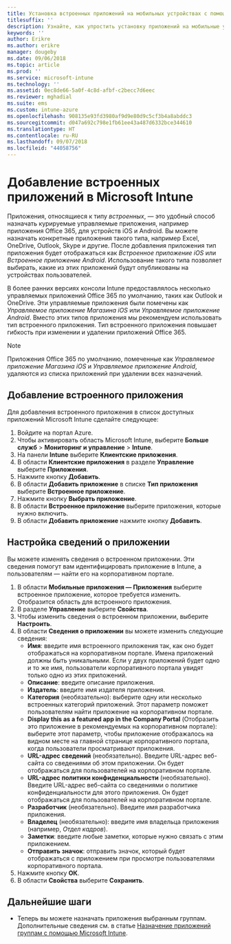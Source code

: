```yaml
---
title: Установка встроенных приложений на мобильных устройствах с помощью Microsoft Intune
titlesuffix: ''
description: Узнайте, как упростить установку приложений на мобильные устройства с помощью Intune.
keywords: ''
author: Erikre
ms.author: erikre
manager: dougeby
ms.date: 09/06/2018
ms.topic: article
ms.prod: ''
ms.service: microsoft-intune
ms.technology: ''
ms.assetid: 0ec8de66-5a0f-4c8d-afbf-c2becc7d6eec
ms.reviewer: mghadial
ms.suite: ems
ms.custom: intune-azure
ms.openlocfilehash: 908135e93fd3980af9d9e80d9c5cf3b4a8abddc3
ms.sourcegitcommit: d047a692c798e1fb61ee43a487d6332bce344610
ms.translationtype: HT
ms.contentlocale: ru-RU
ms.lasthandoff: 09/07/2018
ms.locfileid: "44058756"
---
```

# <a name="add-built-in-apps-to-microsoft-intune"></a>Добавление встроенных приложений в Microsoft Intune

Приложения, относящиеся к типу *встроенных*, — это удобный способ назначать курируемые управляемые приложения, например приложения Office 365, для устройств iOS и Android. Вы можете назначать конкретные приложения такого типа, например Excel, OneDrive, Outlook, Skype и другие. После добавления приложения тип приложения будет отображаться как *Встроенное приложение iOS* или *Встроенное приложение Android*. Использование такого типа позволяет выбирать, какие из этих приложений будут опубликованы на устройствах пользователей.

В более ранних версиях консоли Intune предоставлялось несколько управляемых приложений Office 365 по умолчанию, таких как Outlook и OneDrive. Эти управляемые приложения были помечены как *Управляемое приложение Магазина iOS* или *Управляемое приложение Android*. Вместо этих типов приложения мы рекомендуем использовать тип встроенного приложения. Тип встроенного приложения повышает гибкость при изменении и удалении приложений Office 365.

>[!NOTE]
>Приложения Office 365 по умолчанию, помеченные как *Управляемое приложение Магазина iOS* и *Управляемое приложение Android*, удаляются из списка приложений при удалении всех назначений.

## <a name="add-a-built-in-app"></a>Добавление встроенного приложения

Для добавления встроенного приложения в список доступных приложений Microsoft Intune сделайте следующее:
1. Войдите на портал Azure.
2. Чтобы активировать область Microsoft Intune, выберите **Больше служб** > **Мониторинг и управление** > **Intune**.
3. На панели **Intune** выберите **Клиентские приложения**.
4. В области **Клиентские приложения** в разделе **Управление** выберите **Приложения**.
5. Нажмите кнопку **Добавить**.
6. В области **Добавить приложение** в списке **Тип приложения** выберите **Встроенное приложение**.
7. Нажмите кнопку **Выбрать приложение**.
8. В области **Встроенное приложение** выберите приложения, которые нужно включить.
9. В области **Добавить приложение** нажмите кнопку **Добавить**.


## <a name="configure-app-information"></a>Настройка сведений о приложении

Вы можете изменять сведения о встроенном приложении. Эти сведения помогут вам идентифицировать приложение в Intune, а пользователям — найти его на корпоративном портале.
1. В области **Мобильные приложения — Приложения** выберите встроенное приложение, которое требуется изменить.  
    Отобразится область для встроенного приложения.
2. В разделе **Управление** выберите **Свойства**.
3. Чтобы изменить сведения о встроенном приложении, выберите **Настроить**.
4. В области **Сведения о приложении** вы можете изменить следующие сведения:
    - **Имя**: введите имя встроенного приложения так, как оно будет отображаться на корпоративном портале. Имена приложений должны быть уникальными. Если у двух приложений будет одно и то же имя, пользователи корпоративного портала увидят только одно из этих приложений.
    - **Описание**: введите описание приложения. 
    - **Издатель**: введите имя издателя приложения.
    - **Категория** (необязательно): выберите одну или несколько встроенных категорий приложений. Этот параметр поможет пользователям найти приложение на корпоративном портале.
    - **Display this as a featured app in the Company Portal** (Отобразить это приложение в рекомендуемых на корпоративном портале): выберите этот параметр, чтобы приложение отображалось на видном месте на главной странице корпоративного портала, когда пользователи просматривают приложения.
    - **URL-адрес сведений** (необязательно). Введите URL-адрес веб-сайта со сведениями об этом приложении. Он будет отображаться для пользователей на корпоративном портале.
    - **URL-адрес политики конфиденциальности** (необязательно). Введите URL-адрес веб-сайта со сведениями о политике конфиденциальности для этого приложения. Он будет отображаться для пользователей на корпоративном портале.
    - **Разработчик** (необязательно). Введите имя разработчика приложения.
    - **Владелец** (необязательно): введите имя владельца приложения (например, *Отдел кадров*).
    - **Заметки**: введите любые заметки, которые нужно связать с этим приложением.
    - **Отправить значок**: отправить значок, который будет отображаться с приложением при просмотре пользователями корпоративного портала.
4. Нажмите кнопку **ОК**.
5. В области **Свойства** выберите **Сохранить**.

## <a name="next-steps"></a>Дальнейшие шаги

- Теперь вы можете назначать приложения выбранным группам. Дополнительные сведения см. в статье [Назначение приложений группам с помощью Microsoft Intune](apps-deploy.md).
